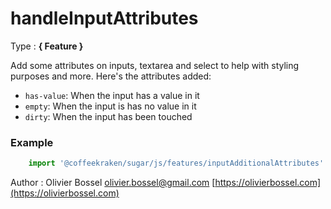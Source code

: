 # handleInputAttributes

<!-- @namespace: sugar.js.feature.handleInputAttributes -->

Type : **{ Feature }**


Add some attributes on inputs, textarea and select to help with styling purposes and more.
Here's the attributes added:
- `has-value`: When the input has a value in it
- `empty`: When the input is has no value in it
- `dirty`: When the input has been touched


### Example
```js
	import '@coffeekraken/sugar/js/features/inputAdditionalAttributes'
```
Author : Olivier Bossel [olivier.bossel@gmail.com](mailto:olivier.bossel@gmail.com) [https://olivierbossel.com](https://olivierbossel.com)
